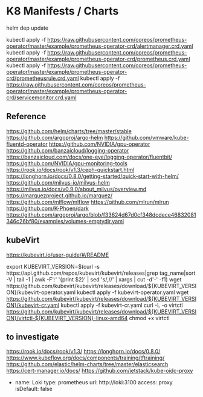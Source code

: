 # K8 Manifests / Charts

helm dep update

kubectl apply -f https://raw.githubusercontent.com/coreos/prometheus-operator/master/example/prometheus-operator-crd/alertmanager.crd.yaml
kubectl apply -f https://raw.githubusercontent.com/coreos/prometheus-operator/master/example/prometheus-operator-crd/prometheus.crd.yaml
kubectl apply -f https://raw.githubusercontent.com/coreos/prometheus-operator/master/example/prometheus-operator-crd/prometheusrule.crd.yaml
kubectl apply -f https://raw.githubusercontent.com/coreos/prometheus-operator/master/example/prometheus-operator-crd/servicemonitor.crd.yaml

## Reference

https://github.com/helm/charts/tree/master/stable
https://github.com/argoproj/argo-helm
https://github.com/vmware/kube-fluentd-operator
https://github.com/NVIDIA/gpu-operator
https://github.com/banzaicloud/logging-operator
https://banzaicloud.com/docs/one-eye/logging-operator/fluentbit/
https://github.com/NVIDIA/gpu-monitoring-tools
https://rook.io/docs/rook/v1.3/ceph-quickstart.html
https://longhorn.io/docs/0.8.0/getting-started/quick-start-with-helm/
https://github.com/milvus-io/milvus-helm
https://milvus.io/docs/v0.9.0/about_milvus/overview.md
https://marquezproject.github.io/marquez/
https://github.com/mlflow/mlflow
https://github.com/mlrun/mlrun
https://github.com/K-Phoen/dark
https://github.com/argoproj/argo/blob/f33624d67d0cf348dcdece46832081346c26bf80/examples/volumes-emptydir.yaml

## kubeVirt

https://kubevirt.io/user-guide/#/README

export KUBEVIRT_VERSION=$(curl -s https://api.github.com/repos/kubevirt/kubevirt/releases|grep tag_name|sort -V | tail -1 | awk -F':' '{print $2}' | sed 's/,//' | xargs | cut -d'-' -f1)
wget  https://github.com/kubevirt/kubevirt/releases/download/${KUBEVIRT_VERSION}/kubevirt-operator.yaml
kubectl apply -f kubevirt-operator.yaml
wget https://github.com/kubevirt/kubevirt/releases/download/${KUBEVIRT_VERSION}/kubevirt-cr.yaml
kubectl apply -f kubevirt-cr.yaml
curl -L -o virtctl https://github.com/kubevirt/kubevirt/releases/download/${KUBEVIRT_VERSION}/virtctl-${KUBEVIRT_VERSION}-linux-amd64
chmod +x virtctl

## to investigate

https://rook.io/docs/rook/v1.3/
https://longhorn.io/docs/0.8.0/
https://www.kubeflow.org/docs/components/training/tftraining/
https://github.com/elastic/helm-charts/tree/master/elasticsearch
https://cert-manager.io/docs/
https://github.com/jetstack/kube-oidc-proxy



- name: Loki
type: prometheus
url: http://loki:3100
access: proxy
isDefault: false